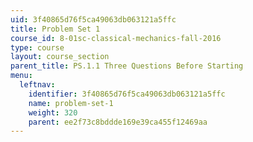 ```yaml
---
uid: 3f40865d76f5ca49063db063121a5ffc
title: Problem Set 1
course_id: 8-01sc-classical-mechanics-fall-2016
type: course
layout: course_section
parent_title: PS.1.1 Three Questions Before Starting
menu:
  leftnav:
    identifier: 3f40865d76f5ca49063db063121a5ffc
    name: problem-set-1
    weight: 320
    parent: ee2f73c8bddde169e39ca455f12469aa
---
```

